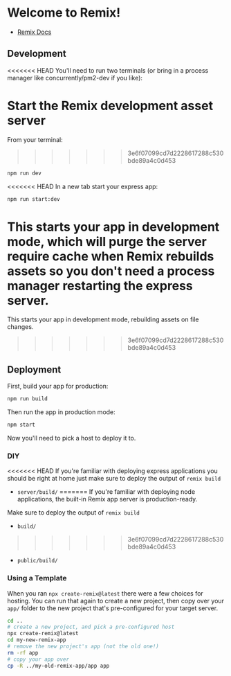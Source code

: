 # Welcome to Remix!

- [Remix Docs](https://remix.run/docs)

## Development

<<<<<<< HEAD
You'll need to run two terminals (or bring in a process manager like concurrently/pm2-dev if you like):

Start the Remix development asset server
=======
From your terminal:
>>>>>>> 3e6f07099cd7d2228617288c530bde89a4c0d453

```sh
npm run dev
```

<<<<<<< HEAD
In a new tab start your express app:

```sh
npm run start:dev
```

This starts your app in development mode, which will purge the server require cache when Remix rebuilds assets so you don't need a process manager restarting the express server.
=======
This starts your app in development mode, rebuilding assets on file changes.
>>>>>>> 3e6f07099cd7d2228617288c530bde89a4c0d453

## Deployment

First, build your app for production:

```sh
npm run build
```

Then run the app in production mode:

```sh
npm start
```

Now you'll need to pick a host to deploy it to.

### DIY

<<<<<<< HEAD
If you're familiar with deploying express applications you should be right at home just make sure to deploy the output of `remix build`

- `server/build/`
=======
If you're familiar with deploying node applications, the built-in Remix app server is production-ready.

Make sure to deploy the output of `remix build`

- `build/`
>>>>>>> 3e6f07099cd7d2228617288c530bde89a4c0d453
- `public/build/`

### Using a Template

When you ran `npx create-remix@latest` there were a few choices for hosting. You can run that again to create a new project, then copy over your `app/` folder to the new project that's pre-configured for your target server.

```sh
cd ..
# create a new project, and pick a pre-configured host
npx create-remix@latest
cd my-new-remix-app
# remove the new project's app (not the old one!)
rm -rf app
# copy your app over
cp -R ../my-old-remix-app/app app
```

